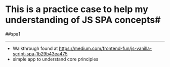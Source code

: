 # This is a practice case to help my understanding of JS SPA concepts#


##spa1
_________
- Walkthrough found at https://medium.com/frontend-fun/js-vanilla-script-spa-1b29b43ea475
- simple app to understand core principles
